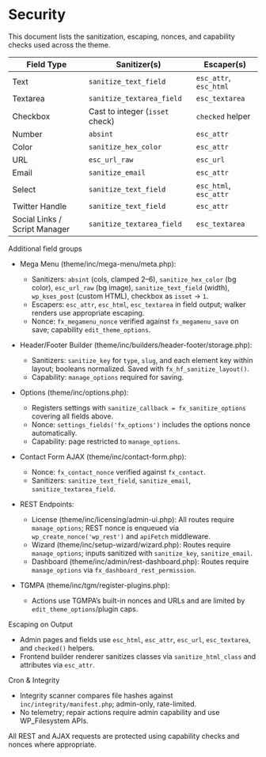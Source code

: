 # Security

This document lists the sanitization, escaping, nonces, and capability checks used across the theme.

| Field Type | Sanitizer(s) | Escaper(s) |
|------------|--------------|------------|
| Text       | `sanitize_text_field` | `esc_attr`, `esc_html` |
| Textarea   | `sanitize_textarea_field` | `esc_textarea` |
| Checkbox   | Cast to integer (`isset` check) | `checked` helper |
| Number     | `absint` | `esc_attr` |
| Color      | `sanitize_hex_color` | `esc_attr` |
| URL        | `esc_url_raw` | `esc_url` |
| Email      | `sanitize_email` | `esc_attr` |
| Select     | `sanitize_text_field` | `esc_html`, `esc_attr` |
| Twitter Handle | `sanitize_text_field` | `esc_attr` |
| Social Links / Script Manager | `sanitize_textarea_field` | `esc_textarea` |

Additional field groups

- Mega Menu (theme/inc/mega-menu/meta.php):
  - Sanitizers: `absint` (cols, clamped 2–6), `sanitize_hex_color` (bg color), `esc_url_raw` (bg image), `sanitize_text_field` (width), `wp_kses_post` (custom HTML), checkbox as `isset` → `1`.
  - Escapers: `esc_attr`, `esc_html`, `esc_textarea` in field output; walker renders use appropriate escaping.
  - Nonce: `fx_megamenu_nonce` verified against `fx_megamenu_save` on save; capability `edit_theme_options`.

- Header/Footer Builder (theme/inc/builders/header-footer/storage.php):
  - Sanitizers: `sanitize_key` for `type`, `slug`, and each element key within layout; booleans normalized. Saved with `fx_hf_sanitize_layout()`.
  - Capability: `manage_options` required for saving.

- Options (theme/inc/options.php):
  - Registers settings with `sanitize_callback = fx_sanitize_options` covering all fields above.
  - Nonce: `settings_fields('fx_options')` includes the options nonce automatically.
  - Capability: page restricted to `manage_options`.

- Contact Form AJAX (theme/inc/contact-form.php):
  - Nonce: `fx_contact_nonce` verified against `fx_contact`.
  - Sanitizers: `sanitize_text_field`, `sanitize_email`, `sanitize_textarea_field`.

- REST Endpoints:
  - License (theme/inc/licensing/admin-ui.php): All routes require `manage_options`; REST nonce is enqueued via `wp_create_nonce('wp_rest')` and `apiFetch` middleware.
  - Wizard (theme/inc/setup-wizard/wizard.php): Routes require `manage_options`; inputs sanitized with `sanitize_key`, `sanitize_email`.
  - Dashboard (theme/inc/admin/rest-dashboard.php): Routes require `manage_options` via `fx_dashboard_rest_permission`.

- TGMPA (theme/inc/tgm/register-plugins.php):
  - Actions use TGMPA’s built-in nonces and URLs and are limited by `edit_theme_options`/plugin caps.

Escaping on Output

- Admin pages and fields use `esc_html`, `esc_attr`, `esc_url`, `esc_textarea`, and `checked()` helpers.
- Frontend builder renderer sanitizes classes via `sanitize_html_class` and attributes via `esc_attr`.

Cron & Integrity

- Integrity scanner compares file hashes against `inc/integrity/manifest.php`; admin-only, rate-limited.
- No telemetry; repair actions require admin capability and use WP_Filesystem APIs.

All REST and AJAX requests are protected using capability checks and nonces where appropriate.
